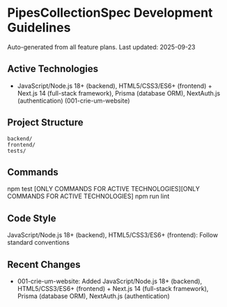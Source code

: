 # PipesCollectionSpec Development Guidelines

Auto-generated from all feature plans. Last updated: 2025-09-23

## Active Technologies
- JavaScript/Node.js 18+ (backend), HTML5/CSS3/ES6+ (frontend) + Next.js 14 (full-stack framework), Prisma (database ORM), NextAuth.js (authentication) (001-crie-um-website)

## Project Structure
```
backend/
frontend/
tests/
```

## Commands
npm test [ONLY COMMANDS FOR ACTIVE TECHNOLOGIES][ONLY COMMANDS FOR ACTIVE TECHNOLOGIES] npm run lint

## Code Style
JavaScript/Node.js 18+ (backend), HTML5/CSS3/ES6+ (frontend): Follow standard conventions

## Recent Changes
- 001-crie-um-website: Added JavaScript/Node.js 18+ (backend), HTML5/CSS3/ES6+ (frontend) + Next.js 14 (full-stack framework), Prisma (database ORM), NextAuth.js (authentication)

<!-- MANUAL ADDITIONS START -->
<!-- MANUAL ADDITIONS END -->